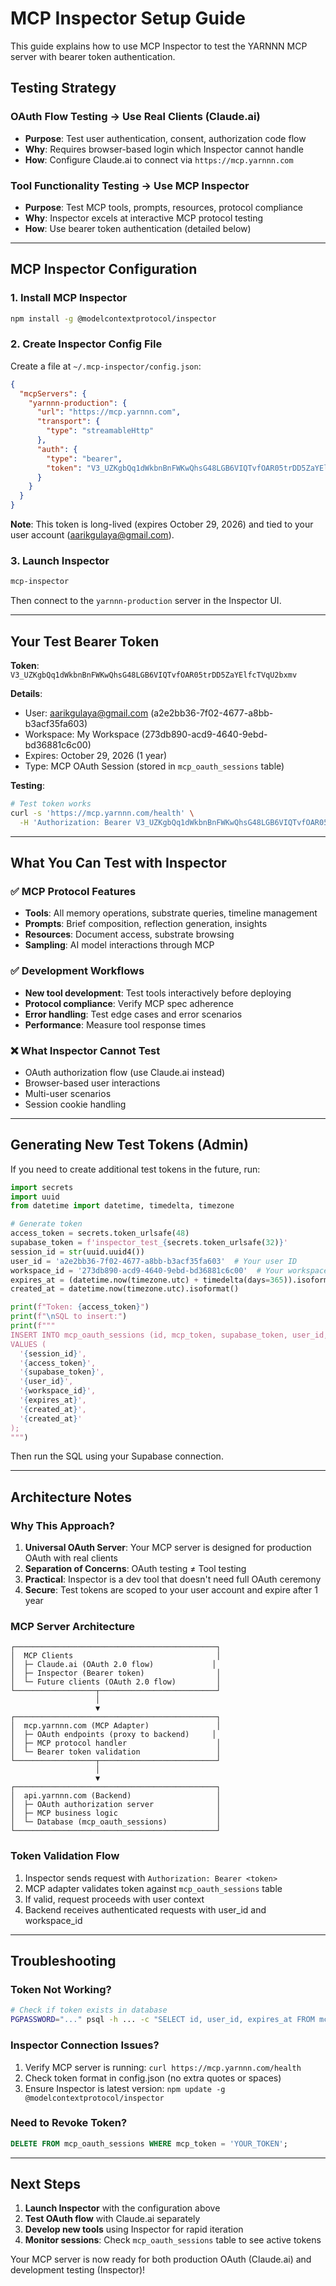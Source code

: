 # MCP Inspector Setup Guide

This guide explains how to use MCP Inspector to test the YARNNN MCP server with bearer token authentication.

## Testing Strategy

### OAuth Flow Testing → Use Real Clients (Claude.ai)
- **Purpose**: Test user authentication, consent, authorization code flow
- **Why**: Requires browser-based login which Inspector cannot handle
- **How**: Configure Claude.ai to connect via `https://mcp.yarnnn.com`

### Tool Functionality Testing → Use MCP Inspector
- **Purpose**: Test MCP tools, prompts, resources, protocol compliance
- **Why**: Inspector excels at interactive MCP protocol testing
- **How**: Use bearer token authentication (detailed below)

---

## MCP Inspector Configuration

### 1. Install MCP Inspector

```bash
npm install -g @modelcontextprotocol/inspector
```

### 2. Create Inspector Config File

Create a file at `~/.mcp-inspector/config.json`:

```json
{
  "mcpServers": {
    "yarnnn-production": {
      "url": "https://mcp.yarnnn.com",
      "transport": {
        "type": "streamableHttp"
      },
      "auth": {
        "type": "bearer",
        "token": "V3_UZKgbQq1dWkbnBnFWKwQhsG48LGB6VIQTvfOAR05trDD5ZaYElfcTVqU2bxmv"
      }
    }
  }
}
```

**Note**: This token is long-lived (expires October 29, 2026) and tied to your user account (aarikgulaya@gmail.com).

### 3. Launch Inspector

```bash
mcp-inspector
```

Then connect to the `yarnnn-production` server in the Inspector UI.

---

## Your Test Bearer Token

**Token**: `V3_UZKgbQq1dWkbnBnFWKwQhsG48LGB6VIQTvfOAR05trDD5ZaYElfcTVqU2bxmv`

**Details**:
- User: aarikgulaya@gmail.com (a2e2bb36-7f02-4677-a8bb-b3acf35fa603)
- Workspace: My Workspace (273db890-acd9-4640-9ebd-bd36881c6c00)
- Expires: October 29, 2026 (1 year)
- Type: MCP OAuth Session (stored in `mcp_oauth_sessions` table)

**Testing**:
```bash
# Test token works
curl -s 'https://mcp.yarnnn.com/health' \
  -H 'Authorization: Bearer V3_UZKgbQq1dWkbnBnFWKwQhsG48LGB6VIQTvfOAR05trDD5ZaYElfcTVqU2bxmv'
```

---

## What You Can Test with Inspector

### ✅ MCP Protocol Features
- **Tools**: All memory operations, substrate queries, timeline management
- **Prompts**: Brief composition, reflection generation, insights
- **Resources**: Document access, substrate browsing
- **Sampling**: AI model interactions through MCP

### ✅ Development Workflows
- **New tool development**: Test tools interactively before deploying
- **Protocol compliance**: Verify MCP spec adherence
- **Error handling**: Test edge cases and error scenarios
- **Performance**: Measure tool response times

### ❌ What Inspector Cannot Test
- OAuth authorization flow (use Claude.ai instead)
- Browser-based user interactions
- Multi-user scenarios
- Session cookie handling

---

## Generating New Test Tokens (Admin)

If you need to create additional test tokens in the future, run:

```python
import secrets
import uuid
from datetime import datetime, timedelta, timezone

# Generate token
access_token = secrets.token_urlsafe(48)
supabase_token = f'inspector_test_{secrets.token_urlsafe(32)}'
session_id = str(uuid.uuid4())
user_id = 'a2e2bb36-7f02-4677-a8bb-b3acf35fa603'  # Your user ID
workspace_id = '273db890-acd9-4640-9ebd-bd36881c6c00'  # Your workspace ID
expires_at = (datetime.now(timezone.utc) + timedelta(days=365)).isoformat()
created_at = datetime.now(timezone.utc).isoformat()

print(f"Token: {access_token}")
print(f"\nSQL to insert:")
print(f"""
INSERT INTO mcp_oauth_sessions (id, mcp_token, supabase_token, user_id, workspace_id, expires_at, created_at, last_used_at)
VALUES (
  '{session_id}',
  '{access_token}',
  '{supabase_token}',
  '{user_id}',
  '{workspace_id}',
  '{expires_at}',
  '{created_at}',
  '{created_at}'
);
""")
```

Then run the SQL using your Supabase connection.

---

## Architecture Notes

### Why This Approach?

1. **Universal OAuth Server**: Your MCP server is designed for production OAuth with real clients
2. **Separation of Concerns**: OAuth testing ≠ Tool testing
3. **Practical**: Inspector is a dev tool that doesn't need full OAuth ceremony
4. **Secure**: Test tokens are scoped to your user account and expire after 1 year

### MCP Server Architecture

```
┌─────────────────────────────────────────────┐
│  MCP Clients                                │
│  ├─ Claude.ai (OAuth 2.0 flow)             │
│  ├─ Inspector (Bearer token)                │
│  └─ Future clients (OAuth 2.0 flow)         │
└──────────────────┬──────────────────────────┘
                   │
                   ▼
┌─────────────────────────────────────────────┐
│  mcp.yarnnn.com (MCP Adapter)               │
│  ├─ OAuth endpoints (proxy to backend)     │
│  ├─ MCP protocol handler                    │
│  └─ Bearer token validation                 │
└──────────────────┬──────────────────────────┘
                   │
                   ▼
┌─────────────────────────────────────────────┐
│  api.yarnnn.com (Backend)                   │
│  ├─ OAuth authorization server              │
│  ├─ MCP business logic                      │
│  └─ Database (mcp_oauth_sessions)           │
└─────────────────────────────────────────────┘
```

### Token Validation Flow

1. Inspector sends request with `Authorization: Bearer <token>`
2. MCP adapter validates token against `mcp_oauth_sessions` table
3. If valid, request proceeds with user context
4. Backend receives authenticated requests with user_id and workspace_id

---

## Troubleshooting

### Token Not Working?
```bash
# Check if token exists in database
PGPASSWORD="..." psql -h ... -c "SELECT id, user_id, expires_at FROM mcp_oauth_sessions WHERE mcp_token = 'YOUR_TOKEN';"
```

### Inspector Connection Issues?
1. Verify MCP server is running: `curl https://mcp.yarnnn.com/health`
2. Check token format in config.json (no extra quotes or spaces)
3. Ensure Inspector is latest version: `npm update -g @modelcontextprotocol/inspector`

### Need to Revoke Token?
```sql
DELETE FROM mcp_oauth_sessions WHERE mcp_token = 'YOUR_TOKEN';
```

---

## Next Steps

1. **Launch Inspector** with the configuration above
2. **Test OAuth flow** with Claude.ai separately
3. **Develop new tools** using Inspector for rapid iteration
4. **Monitor sessions**: Check `mcp_oauth_sessions` table to see active tokens

Your MCP server is now ready for both production OAuth (Claude.ai) and development testing (Inspector)!
